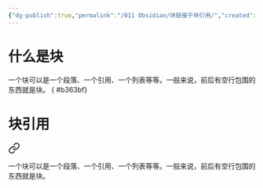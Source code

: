 ```yaml
---
{"dg-publish":true,"permalink":"/011 Obsidian/块链接于块引用/","created":"2024-04-10T17:30:05.349+08:00","updated":"2024-06-01T10:49:18.464+08:00"}
---
```


# 什么是块 

一个块可以是一个段落、一个引用、一个列表等等。一般来说，前后有空行包围的东西就是块。
{ #b363bf}

# 块引用


<div class="transclusion internal-embed is-loaded"><a class="markdown-embed-link" href="/011-obsidian//#b363bf" aria-label="Open link"><svg xmlns="http://www.w3.org/2000/svg" width="24" height="24" viewBox="0 0 24 24" fill="none" stroke="currentColor" stroke-width="2" stroke-linecap="round" stroke-linejoin="round" class="svg-icon lucide-link"><path d="M10 13a5 5 0 0 0 7.54.54l3-3a5 5 0 0 0-7.07-7.07l-1.72 1.71"></path><path d="M14 11a5 5 0 0 0-7.54-.54l-3 3a5 5 0 0 0 7.07 7.07l1.71-1.71"></path></svg></a><div class="markdown-embed">



一个块可以是一个段落、一个引用、一个列表等等。一般来说，前后有空行包围的东西就是块。 

</div></div>
